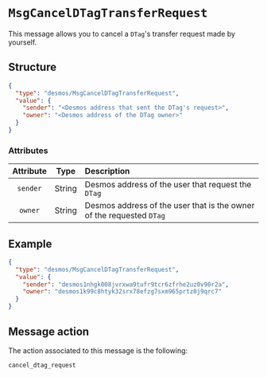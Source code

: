 # `MsgCancelDTagTransferRequest`
This message allows you to cancel a `DTag`'s transfer request made by yourself.

## Structure
````json
{
  "type": "desmos/MsgCancelDTagTransferRequest",
  "value": {
    "sender": "<Desmos address that sent the DTag's request>",
    "owner": "<Desmos address of the DTag owner>"
  }
}
````

### Attributes
| Attribute | Type | Description |
| :-------: | :----: | :-------- |
| `sender`| String | Desmos address of the user that request the `DTag` |
| `owner`  | String | Desmos address of the user that is the owner of the requested `DTag` |

## Example
````json
{
  "type": "desmos/MsgCancelDTagTransferRequest",
  "value": {
    "sender": "desmos1nhgk008jvrxwa9tufr9tcr6zfrhe2uz0v90r2a",
    "owner": "desmos1k99c8htyk32srx78efzg7sxm965prtz0j9qrc7"
  }
}
````

## Message action
The action associated to this message is the following:

```
cancel_dtag_request
```
